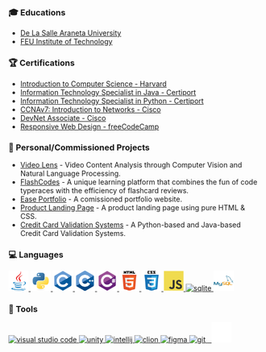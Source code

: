 ### 🎓 Educations 
- [De La Salle Araneta University](https://dlsau.edu.ph/)
- [FEU Institute of Technology](https://www.feutech.edu.ph/)

### 🏆 Certifications
- [Introduction to Computer Science - Harvard](https://cs50.harvard.edu/certificates/4f8cbb5a-5fd2-47a3-b546-2bd3b123dd7f)
- [Information Technology Specialist in Java - Certiport](https://www.credly.com/badges/f2355d50-390e-4535-b15b-08163ec493ad)
- [Information Technology Specialist in Python - Certiport](https://www.credly.com/badges/36949a25-3565-4135-b414-9477dc22ada2)
- [CCNAv7: Introduction to Networks - Cisco](https://www.credly.com/badges/8a82c881-038f-4b15-b9e6-c5fc62cc94fa)
- [DevNet Associate - Cisco](https://www.credly.com/badges/6ba4d0c9-9590-4e57-aa85-1e6f3410dc4a)
- [Responsive Web Design - freeCodeCamp](https://www.freecodecamp.org/certification/kylekce/responsive-web-design)

### 💼 Personal/Commissioned Projects
- [Video Lens](https://github.com/starkproj/) - Video Content Analysis through Computer Vision and Natural Language Processing.
- [FlashCodes](https://flashcodes.fun/) - A unique learning platform that combines the fun of code typeraces with the efficiency of flashcard reviews.
- [Ease Portfolio](https://ease-portfolio.netlify.app/) - A comissioned portfolio website.
- [Product Landing Page](https://kylekce.github.io/freeCodeCamp-Projects/) - A product landing page using pure HTML & CSS.
- [Credit Card Validation Systems](https://github.com/kylekce/Credit-Card-Validation-Systems/) - A Python-based and Java-based Credit Card Validation Systems.

### 💻 Languages
<p> 
  <a href="https://www.java.com" target="_blank" rel="noopener noreferrer"> <img src="https://raw.githubusercontent.com/devicons/devicon/master/icons/java/java-original.svg" alt="java" width="40" height="40"/> </a> 
  <a href="https://www.python.org" target="_blank" rel="noopener noreferrer"> <img src="https://raw.githubusercontent.com/devicons/devicon/master/icons/python/python-original.svg" alt="python" width="40" height="40"/> </a> 
  <a href="https://www.cprogramming.com/" target="_blank" rel="noopener noreferrer"> <img src="https://raw.githubusercontent.com/devicons/devicon/master/icons/c/c-original.svg" alt="c" width="40" height="40"/> </a> 
  <a href="https://www.w3schools.com/cpp/" target="_blank" rel="noopener noreferrer"> <img src="https://raw.githubusercontent.com/devicons/devicon/master/icons/cplusplus/cplusplus-original.svg" alt="cplusplus" width="40" height="40"/> </a> 
  <a href="https://www.w3schools.com/cs/" target="_blank" rel="noopener noreferrer"> <img src="https://raw.githubusercontent.com/devicons/devicon/master/icons/csharp/csharp-original.svg" alt="csharp" width="40" height="40"/> </a> 
  <a href="https://www.w3.org/html/" target="_blank"rel="noopener noreferrer"> <img src="https://raw.githubusercontent.com/devicons/devicon/master/icons/html5/html5-original-wordmark.svg" alt="html5" width="40" height="40"/> </a> 
  <a href="https://www.w3schools.com/css/" target="_blank" rel="noopener noreferrer"> <img src="https://raw.githubusercontent.com/devicons/devicon/master/icons/css3/css3-original-wordmark.svg" alt="css3" width="40" height="40"/> </a> 
  <a href="https://developer.mozilla.org/en-US/docs/Web/JavaScript" target="_blank" rel="noopener noreferrer"> <img src="https://raw.githubusercontent.com/devicons/devicon/master/icons/javascript/javascript-original.svg" alt="javascript" width="40" height="40"/> </a> 
  <a href="https://www.sqlite.org/" target="_blank" rel="noopener noreferrer"> <img src="https://www.vectorlogo.zone/logos/sqlite/sqlite-icon.svg" alt="sqlite" width="40" height="40"/> </a>
  <a href="https://www.mysql.com/" target="_blank" rel="noopener noreferrer"> <img src="https://raw.githubusercontent.com/devicons/devicon/master/icons/mysql/mysql-original-wordmark.svg" alt="mysql" width="40" height="40"/> </a>
</p>

### 🔧 Tools
<p> 
  <a href="https://visualstudio.microsoft.com/" target="_blank" rel="noopener noreferrer"> <img src="https://upload.wikimedia.org/wikipedia/commons/9/9a/Visual_Studio_Code_1.35_icon.svg" alt="visual studio code" width="40" height="40"/> </a> 
  <a href="https://unity.com/" target="_blank" rel="noopener noreferrer"> <img src="https://www.vectorlogo.zone/logos/unity3d/unity3d-icon.svg" alt="unity" width="40" height="40"/> </a> 
  <a href="https://www.jetbrains.com/idea/" target="_blank" rel="noopener noreferrer"> <img src="https://upload.wikimedia.org/wikipedia/commons/9/9c/IntelliJ_IDEA_Icon.svg" alt="intellij" width="40" height="40"/> </a>
  <a href="https://www.jetbrains.com/clion/" target="_blank" rel="noopener noreferrer"> <img src="https://upload.wikimedia.org/wikipedia/commons/6/62/Clion.svg" alt="clion" width="40" height="40"/> </a>
  <a href="https://www.figma.com/" target="_blank" rel="noopener noreferrer"> <img src="https://www.vectorlogo.zone/logos/figma/figma-icon.svg" alt="figma" width="40" height="40"/> </a>
  <a href="https://git-scm.com/" target="_blank" rel="noopener noreferrer"> <img src="https://git-scm.com/images/logos/downloads/Git-Icon-1788C.svg" alt="git" width="40" height="40"/> </a>
  <a href="https://github.com/" target="_blank" rel="noopener noreferrer"> &nbsp; <img src="github.png" alt="github" width="40" height="40"/> </a>
</p>
